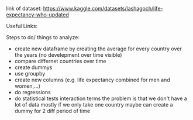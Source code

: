link of dataset:
https://www.kaggle.com/datasets/lashagoch/life-expectancy-who-updated

Useful Links:

Steps to do/ things to analyze:
- create new dataframe by creating the average for every country over the years (no develepment over time visible)
- compare differnet countries over time
- create dummys
- use groupby
- create new columns (e.g. life expectancy combined for men and women,...)
- do regressions
- do statistical tests
interaction terms the problem is that we don't have a lot of data mostly if we only take one country maybe can create a dummy for 2 diff period of time
